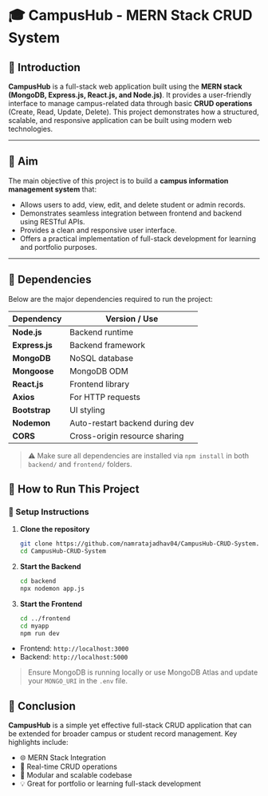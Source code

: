 
# 🎓 CampusHub - MERN Stack CRUD System

## 📘 Introduction

**CampusHub** is a full-stack web application built using the **MERN stack (MongoDB, Express.js, React.js, and Node.js)**. It provides a user-friendly interface to manage campus-related data through basic **CRUD operations** (Create, Read, Update, Delete). This project demonstrates how a structured, scalable, and responsive application can be built using modern web technologies.

---

## 🎯 Aim

The main objective of this project is to build a **campus information management system** that:
- Allows users to add, view, edit, and delete student or admin records.
- Demonstrates seamless integration between frontend and backend using RESTful APIs.
- Provides a clean and responsive user interface.
- Offers a practical implementation of full-stack development for learning and portfolio purposes.

---

## 🧩 Dependencies

Below are the major dependencies required to run the project:

| Dependency         | Version / Use                         |
|--------------------|----------------------------------------|
| **Node.js**        | Backend runtime                        |
| **Express.js**     | Backend framework                      |
| **MongoDB**        | NoSQL database                         |
| **Mongoose**       | MongoDB ODM                            |
| **React.js**       | Frontend library                       |
| **Axios**          | For HTTP requests                      |
| **Bootstrap**      | UI styling                             |
| **Nodemon**        | Auto-restart backend during dev        |
| **CORS**           | Cross-origin resource sharing          |

> ⚠️ Make sure all dependencies are installed via `npm install` in both `backend/` and `frontend/` folders.


## 🚀 How to Run This Project

### 🔧 Setup Instructions

1. **Clone the repository**
   ```bash
   git clone https://github.com/namratajadhav04/CampusHub-CRUD-System.git
   cd CampusHub-CRUD-System


2. **Start the Backend**

   ```bash
   cd backend
   npx nodemon app.js
   ```

3. **Start the Frontend**

   ```bash
   cd ../frontend
   cd myapp
   npm run dev
   

* Frontend: `http://localhost:3000`
* Backend: `http://localhost:5000`

> Ensure MongoDB is running locally or use MongoDB Atlas and update your `MONGO_URI` in the `.env` file.


## 🧠 Conclusion

**CampusHub** is a simple yet effective full-stack CRUD application that can be extended for broader campus or student record management. Key highlights include:

* 🌐 MERN Stack Integration
* 🔄 Real-time CRUD operations
* 🧩 Modular and scalable codebase
* 💡 Great for portfolio or learning full-stack development



